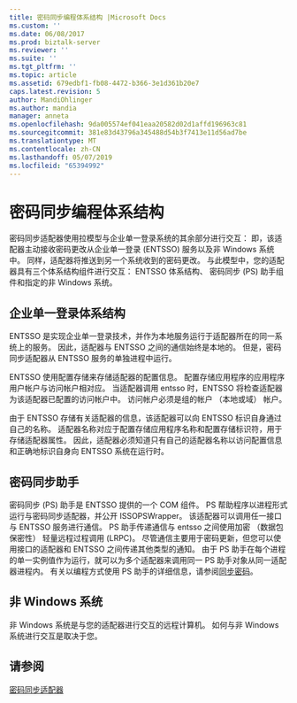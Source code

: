 ```yaml
---
title: 密码同步编程体系结构 |Microsoft Docs
ms.custom: ''
ms.date: 06/08/2017
ms.prod: biztalk-server
ms.reviewer: ''
ms.suite: ''
ms.tgt_pltfrm: ''
ms.topic: article
ms.assetid: 679edbf1-fb08-4472-b366-3e1d361b20e7
caps.latest.revision: 5
author: MandiOhlinger
ms.author: mandia
manager: anneta
ms.openlocfilehash: 9da005574ef041eaa20582d02d1affd196963c81
ms.sourcegitcommit: 381e83d43796a345488d54b3f7413e11d56ad7be
ms.translationtype: MT
ms.contentlocale: zh-CN
ms.lasthandoff: 05/07/2019
ms.locfileid: "65394992"
---
```

# <a name="password-sync-programming-architecture"></a>密码同步编程体系结构
密码同步适配器使用拉模型与企业单一登录系统的其余部分进行交互： 即，该适配器主动接收密码更改从企业单一登录 (ENTSSO) 服务以及非 Windows 系统中。 同样，适配器将推送到另一个系统收到的密码更改。 与此模型中，您的适配器具有三个体系结构组件进行交互： ENTSSO 体系结构、 密码同步 (PS) 助手组件和指定的非 Windows 系统。  
  
## <a name="enterprise-single-sign-on-architecture"></a>企业单一登录体系结构  
 ENTSSO 是实现企业单一登录技术，并作为本地服务运行于适配器所在的同一系统上的服务。 因此，适配器与 ENTSSO 之间的通信始终是本地的。 但是，密码同步适配器从 ENTSSO 服务的单独进程中运行。  
  
 ENTSSO 使用配置存储来存储适配器的配置信息。 配置存储应用程序的应用程序用户帐户与访问帐户相对应。 当适配器调用 entsso 时，ENTSSO 将检查适配器为该适配器已配置的访问帐户中。 访问帐户必须是组的帐户 （本地或域） 帐户。  
  
 由于 ENTSSO 存储有关适配器的信息，该适配器可以向 ENTSSO 标识自身通过自己的名称。 适配器名称对应于配置存储应用程序名称和配置存储标识符，用于存储适配器属性。 因此，适配器必须知道只有自己的适配器名称以访问配置信息和正确地标识自身向 ENTSSO 系统在运行时。  
  
## <a name="password-sync-helper"></a>密码同步助手  
 密码同步 (PS) 助手是 ENTSSO 提供的一个 COM 组件。 PS 帮助程序以进程形式运行与密码同步适配器，并公开 ISSOPSWrapper。 该适配器可以调用任一接口与 ENTSSO 服务进行通信。 PS 助手传递通信与 entsso 之间使用加密 （数据包保密性） 轻量远程过程调用 (LRPC)。 尽管通信主要用于密码更新，但您可以使用接口的适配器和 ENTSSO 之间传递其他类型的通知。 由于 PS 助手在每个进程的单一实例值作为运行，就可以为多个适配器来调用同一 PS 助手对象从同一适配器进程内。 有关以编程方式使用 PS 助手的详细信息，请参阅[同步密码](../core/synchronizing-passwords.md)。  
  
## <a name="non-windows-system"></a>非 Windows 系统  
 非 Windows 系统是与您的适配器进行交互的远程计算机。 如何与非 Windows 系统进行交互是取决于您。  
  
## <a name="see-also"></a>请参阅  
 [密码同步适配器](../core/password-sync-adapters.md)